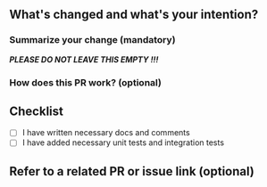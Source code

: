 ## What's changed and what's your intention?

<!-- Please explain **IN DETAIL** what the changes are in this PR and why they are needed: -->

### Summarize your change (**mandatory**)

***PLEASE DO NOT LEAVE THIS EMPTY !!!***

### How does this PR work? (optional)

<!-- Need a brief introduction for the changed logic -->

<!--
### Describe clearly one logical change and avoid lazy messages (optional)
-->

<!--
### Describe any limitations of the current code (optional)
-->

## Checklist

- [ ] I have written necessary docs and comments
- [ ] I have added necessary unit tests and integration tests

## Refer to a related PR or issue link (optional)
